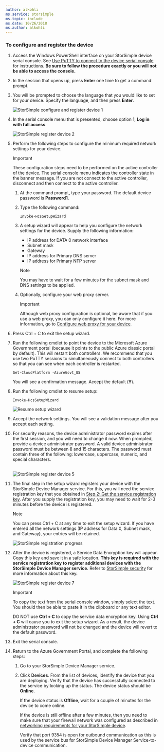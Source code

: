 ```yaml
---
author: alkohli
ms.service: storsimple
ms.topic: include
ms.date: 10/26/2018
ms.author: alkohli
---
```


### To configure and register the device
1. Access the Windows PowerShell interface on your StorSimple device serial console. See [Use PuTTY to connect to the device serial console](../articles/storsimple/storsimple-8000-deployment-walkthrough-gov-u2.md#use-putty-to-connect-to-the-device-serial-console) for instructions. **Be sure to follow the procedure exactly or you will not be able to access the console.**
2. In the session that opens up, press **Enter** one time to get a command prompt.
3. You will be prompted to choose the language that you would like to set for your device. Specify the language, and then press **Enter**.
   
    ![StorSimple configure and register device 1](./media/storsimple-configure-and-register-device-gov-u2/HCS_RegisterYourDevice1-gov-include.png)
4. In the serial console menu that is presented, choose option 1, **Log in with full access**.
   
    ![StorSimple register device 2](./media/storsimple-configure-and-register-device-gov-u2/HCS_RegisterYourDevice2-gov-include.png)
5. Perform the following steps to configure the minimum required network settings for your device.
   
   > [!IMPORTANT]
   > These configuration steps need to be performed on the active controller of the device. The serial console menu indicates the controller state in the banner message. If you are not connect to the active controller, disconnect and then connect to the active controller.
   
   1. At the command prompt, type your password. The default device password is **Password1**.
   2. Type the following command:
      
        `Invoke-HcsSetupWizard`
   3. A setup wizard will appear to help you configure the network settings for the device. Supply the following information:
      
      * IP address for DATA 0 network interface
      * Subnet mask
      * Gateway
      * IP address for Primary DNS server
      * IP address for Primary NTP server
      
      > [!NOTE]
      > You may have to wait for a few minutes for the subnet mask and DNS settings to be applied.
    
   4. Optionally, configure your web proxy server.
      
      > [!IMPORTANT]
      > Although web proxy configuration is optional, be aware that if you use a web proxy, you can only configure it here. For more information, go to [Configure web proxy for your device](../articles/storsimple/storsimple-8000-configure-web-proxy.md).
     
6. Press Ctrl + C to exit the setup wizard.
8. Run the following cmdlet to point the device to the Microsoft Azure Government portal (because it points to the public Azure classic portal by default). This will restart both controllers. We recommend that you use two PuTTY sessions to simultaneously connect to both controllers so that you can see when each controller is restarted.
   
    `Set-CloudPlatform -AzureGovt_US`
   
   You will see a confirmation message. Accept the default (**Y**).
9. Run the following cmdlet to resume setup:
   
    `Invoke-HcsSetupWizard`
   
    ![Resume setup wizard](./media/storsimple-configure-and-register-device-gov-u2/HCS_ResumeSetup-gov-include.png)
   
10. Accept the network settings. You will see a validation message after you accept each setting.
11. For security reasons, the device administrator password expires after the first session, and you will need to change it now. When prompted, provide a device administrator password. A valid device administrator password must be between 8 and 15 characters. The password must contain three of the following: lowercase, uppercase, numeric, and special characters.
    
    <br/>![StorSimple register device 5](./media/storsimple-configure-and-register-device-gov-u2/HCS_RegisterYourDevice5_gov-include.png)
12. The final step in the setup wizard registers your device with the StorSimple Device Manager service. For this, you will need the service registration key that you obtained in [Step 2: Get the service registration key](../articles/storsimple/storsimple-8000-deployment-walkthrough-gov-u2.md#step-2-get-the-service-registration-key). After you supply the registration key, you may need to wait for 2-3 minutes before the device is registered.
    
    > [!NOTE]
    > You can press Ctrl + C at any time to exit the setup wizard. If you have entered all the network settings (IP address for Data 0, Subnet mask, and Gateway), your entries will be retained.
    
    ![StorSimple registration progress](./media/storsimple-configure-and-register-device-gov-u2/HCS_RegistrationProgress-gov-include.png)
13. After the device is registered, a Service Data Encryption key will appear. Copy this key and save it in a safe location. **This key is required with the service registration key to register additional devices with the StorSimple Device Manager service.** Refer to [StorSimple security](../articles/storsimple/storsimple-8000-security.md) for more information about this key.
    
    ![StorSimple register device 7](./media/storsimple-configure-and-register-device-gov-u2/HCS_RegisterYourDevice7_gov-include.png)
    > [!IMPORTANT]
    > To copy the text from the serial console window, simply select the text. You should then be able to paste it in the clipboard or any text editor.
    > 
    > DO NOT use **Ctrl + C** to copy the service data encryption key. Using **Ctrl + C** will cause you to exit the setup wizard. As a result, the device administrator password will not be changed and the device will revert to the default password.
    
14. Exit the serial console.
15. Return to the Azure Government Portal, and complete the following steps:
    
    1. Go to your StorSimple Device Manager service.
    2. Click **Devices**. From the list of devices, identify the device that you are deploying. Verify that the device has successfully connected to the service by looking up the status. The device status should be **Online**.
            
        If the device status is **Offline**, wait for a couple of minutes for the device to come online.
       
        If the device is still offline after a few minutes, then you need to make sure that your firewall network was configured as described in [networking requirements for your StorSimple device](../articles/storsimple/storsimple-8000-system-requirements.md).
       
        Verify that port 9354 is open for outbound communication as this is used by the service bus for StorSimple Device Manager Service-to-device communication.